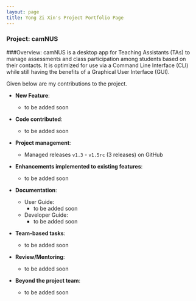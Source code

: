 ```yaml
---
layout: page
title: Yong Zi Xin's Project Portfolio Page
---
```


### Project: camNUS

###Overview:
camNUS is a desktop app for Teaching Assistants (TAs) to manage assessments and class participation among students based on their contacts. It is optimized for use via a Command Line Interface (CLI) while still having the benefits of a Graphical User Interface (GUI).

Given below are my contributions to the project.

* **New Feature**: 
  * to be added soon

* **Code contributed**: 
  * to be added soon

* **Project management**:
  * Managed releases `v1.3` - `v1.5rc` (3 releases) on GitHub

* **Enhancements implemented to existing features**:
  * to be added soon

* **Documentation**:
  * User Guide:
    * to be added soon
  * Developer Guide:
    * to be added soon

* **Team-based tasks**:
  * to be added soon

* **Review/Mentoring**:
  * to be added soon

* **Beyond the project team**:
  * to be added soon